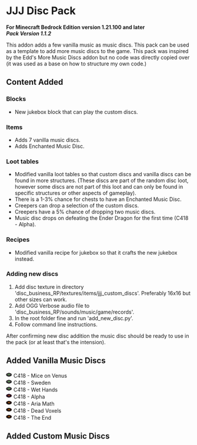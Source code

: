 # JJJ Disc Pack

**For Minecraft Bedrock Edition version 1.21.100 and later**  
***Pack Version 1.1.2***

This addon adds a few vanilla music as music discs. This pack can be used as a template to add more music discs to the game. This pack was inspired by the Edd's More Music Discs addon but no code was directly copied over (it was used as a base on how to structure my own code.)






## Content Added
### Blocks
- New jukebox block that can play the custom discs.

### Items
- Adds 7 vanilla music discs.
- Adds Enchanted Music Disc.

### Loot tables
- Modified vanilla loot tables so that custom discs and vanilla discs can be found in more structures. (These discs are part of the random disc loot, however some discs are not part of this loot and can only be found in specific structures or other aspects of gameplay).
- There is a 1-3% chance for chests to have an Enchanted Music Disc.
- Creepers can drop a selection of the custom discs.
- Creepers have a 5% chance of dropping two music discs.
- Music disc drops on defeating the Ender Dragon for the first time (C418 - Alpha).

### Recipes
- Modified vanilla recipe for jukebox so that it crafts the new jukebox instead.



### Adding new discs
1. Add disc texture in directory 'disc_business_RP/textures/items/jjj_custom_discs'. Preferably 16x16 but other sizes can work.
2. Add OGG Verbose audio file to 'disc_business_RP/sounds/music/game/records'.
3. In the root folder fine and run 'add_new_disc.py'.
4. Follow command line instructions.

After confirming new disc addition the music disc should be ready to use in the pack (or at least that's the intension).




## Added Vanilla Music Discs
![](./discy_business_RP/textures/items/jjj_custom_discs/volume_alpha.png)
C418 - Mice on Venus  
![](./discy_business_RP/textures/items/jjj_custom_discs/volume_alpha.png)
C418 - Sweden  
![](./discy_business_RP/textures/items/jjj_custom_discs/volume_alpha.png)
C418 - Wet Hands  
![](./discy_business_RP/textures/items/jjj_custom_discs/alpha.png)
C418 - Alpha  
![](./discy_business_RP/textures/items/jjj_custom_discs/volume_beta.png)
C418 - Aria Math  
![](./discy_business_RP/textures/items/jjj_custom_discs/volume_beta.png)
C418 - Dead Voxels  
![](./discy_business_RP/textures/items/jjj_custom_discs/volume_beta.png)
C418 - The End




## Added Custom Music Discs